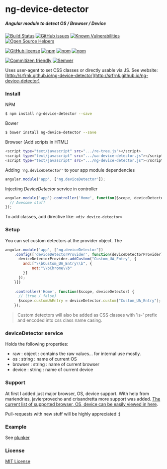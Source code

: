 # ng-device-detector
##### Angular module to detect OS / Browser / Device

[![Build Status](https://travis-ci.org/srfrnk/ng-device-detector.svg?branch=master)](https://travis-ci.org/srfrnk/ng-device-detector)
[![GitHub issues](https://img.shields.io/github/issues/srfrnk/ng-device-detector.svg)](https://github.com/srfrnk/ng-device-detector/issues)
[![Known Vulnerabilities](https://snyk.io/package/npm/ng-device-detector/badge.svg)](https://snyk.io/package/npm/ng-device-detector)
[![Open Source Helpers](https://www.codetriage.com/srfrnk/ng-device-detector/badges/users.svg)](https://www.codetriage.com/srfrnk/ng-device-detector)

[![GitHub license](https://img.shields.io/github/license/srfrnk/ng-device-detector.svg)](https://github.com/srfrnk/ng-device-detector/blob/master/license.txt)
[![npm](https://img.shields.io/npm/dm/ng-device-detector.svg)](https://www.npmjs.com/package/ng-device-detector) 
[![npm](https://img.shields.io/npm/dt/ng-device-detector.svg)](https://www.npmjs.com/package/ng-device-detector)
[![npm](https://img.shields.io/npm/v/ng-device-detector.svg)](https://www.npmjs.com/package/ng-device-detector)

[![Commitizen friendly](https://img.shields.io/badge/commitizen-friendly-brightgreen.svg)](http://commitizen.github.io/cz-cli/)
[![Semver](http://img.shields.io/SemVer/2.0.0.png)](http://semver.org/spec/v2.0.0.html)

Uses user-agent to set CSS classes or directly usable via JS.
See website: [http://srfrnk.github.io/ng-device-detector](http://srfrnk.github.io/ng-device-detector)

### Install
NPM
```sh
$ npm install ng-device-detector --save
```
Bower
```sh
$ bower install ng-device-detector --save
```
Browser (Add scripts in HTML)
```sh
<script type="text/javascript" src=".../re-tree.js"></script>
<script type="text/javascript" src=".../ua-device-detector.js"></script>
<script type="text/javascript" src=".../ng-device-detector.js"></script>
```
Adding `'ng.deviceDetector'` to your app module dependencies
```js
angular.module('app', ['ng.deviceDetector']);
```
Injecting *DeviceDetector* service in controller
```js
angular.module('app').controller('Home', function($scope, deviceDetector){
  // Awesome stuff
});
```

To add classes, add directive like: `<div device-detector>`

### Setup

You can set custom detectors at the provider object.
The 
```javascript
angular.module('app', ["ng.deviceDetector"])
    .config(['deviceDetectorProvider', function(deviceDetectorProvider) {
      deviceDetectorProvider.addCustom("Custom_UA_Entry", {
        and:["\\bCustom_UA_Entry\\b", {
            not:"\\bChrome\\b"
        }]
      });
    }])
    
    .controller('Home', function($scope, deviceDetector) {
      // (true / false)
      $scope.customUAEntry = deviceDetector.custom["Custom_UA_Entry"];
    });
```

> Custom detectors will also be added as CSS classes with 'is-' prefix and encoded into css class name casing.

### deviceDetector service
Holds the following properties:
* raw : object : contains the raw values... for internal use mostly.
* os : string : name of current OS
* browser : string : name of current browser
* device : string : name of current device
 
### Support
At first I added just major browser, OS, device support.
With help from mariendries, javierprovecho and crisandretta more support was added.
[The current list of supported browser, OS, device can be easily viewed in here](https://github.com/srfrnk/ng-device-detector/blob/master/ng-device-detector.js).

Pull-requests with new stuff will be highly appreciated :)

### Example

See [plunker](http://plnkr.co/edit/urqMI1?p=preview)

### License

[MIT License](//github.com/srfrnk/ng-device-detector/blob/master/license.txt)
